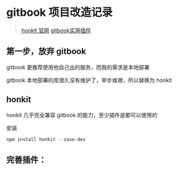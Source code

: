 # gitbook 项目改造记录

> [honkit 官网](https://honkit.netlify.app/setup.html)
> [gitbook实用插件](https://jiangming_gitee.gitee.io/gitbook/6-third_plugins.html)

## 第一步，放弃 gitbook

gitbook 更推荐使用他自己出的服务，而我的需求是本地部署

gitbook 本地部署的库很久没有维护了，举步维艰，所以替换为 honkit

## honkit

honkit 几乎完全兼容 gitbook 的能力，至少插件是都可以使用的

安装
```js
npm install honkit --save-dev
```

## 完善插件：


